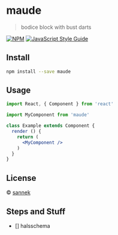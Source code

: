 # maude

> bodice block with  bust darts

[![NPM](https://img.shields.io/npm/v/maude.svg)](https://www.npmjs.com/package/maude) [![JavaScript Style Guide](https://img.shields.io/badge/code_style-standard-brightgreen.svg)](https://standardjs.com)

## Install

```bash
npm install --save maude
```

## Usage

```jsx
import React, { Component } from 'react'

import MyComponent from 'maude'

class Example extends Component {
  render () {
    return (
      <MyComponent />
    )
  }
}
```

## License

 © [sannek](https://github.com/sannek)


## Steps and Stuff

- [] halsschema